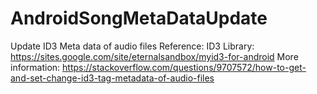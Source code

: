 # AndroidSongMetaDataUpdate
Update ID3 Meta data of audio files 
Reference: 
ID3 Library: https://sites.google.com/site/eternalsandbox/myid3-for-android 
More information: https://stackoverflow.com/questions/9707572/how-to-get-and-set-change-id3-tag-metadata-of-audio-files
